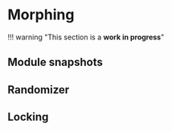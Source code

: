 # Morphing

!!! warning "This section is a **work in progress**"

## Module snapshots

## Randomizer

## Locking
